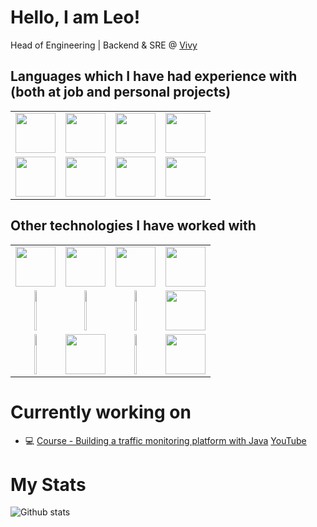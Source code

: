# Hello, I am Leo!


Head of Engineering | Backend & SRE @ [Vivy](https://vivy.com/)

## Languages which I have had experience with (both at job and personal projects)

<table style="table-layout: auto; width: 100%;">
  <tbody>
    <tr valign="top">
      <td width="25%" align="center">
        <img height="64px" src="https://cdn.svgporn.com/logos/scala.svg">
      </td>
      <td width="25%" align="center">
        <img height="64px" src="https://cdn.svgporn.com/logos/kotlin.svg">
      </td>
      <td width="25%" align="center">
        <img height="64px" src="https://cdn.svgporn.com/logos/java.svg">
      </td>
      <td width="25%" align="center">
        <img height="64px" src="https://cdn.svgporn.com/logos/javascript.svg">
      </td>
    </tr>
    <tr valign="top">
      <td width="25%" align="center">
        <img height="64px" src="https://upload.wikimedia.org/wikipedia/commons/thumb/3/36/Groovy-logo.svg/1200px-Groovy-logo.svg.png">
      </td>
      <td width="25%" align="center">
        <img height="64px" src="https://avatars0.githubusercontent.com/u/1481354?s=400&v=4g">
      </td>
      <td width="25%" align="center">
        <img height="64px" src="https://cdn.svgporn.com/logos/python.svg">
      </td>
      <td width="25%" align="center">
        <img height="64px" src="https://cdn.svgporn.com/logos/perl.svg">
      </td>
    </tr>
  </tbody>
</table>

## Other technologies I have worked with

<table>
  <tbody>
    <tr valign="top">
      <td width="25%" align="center">
        <img height="64px" src="https://upload.wikimedia.org/wikipedia/commons/thumb/c/c4/Vert.x_Logo.svg/1200px-Vert.x_Logo.svg.png">
      </td>
      <td width="25%" align="center">
        <img height="64px" src="https://cdn.svgporn.com/logos/kafka.svg">
      </td>
      <td width="25%" align="center">
        <img height="64px" src="https://cdn.svgporn.com/logos/docker.svg">
      </td>
      <td width="25%" align="center">
        <img height="64px" src="https://cdn.svgporn.com/logos/kubernetes.svg">
      </td>
    </tr>
    <tr valign="top">
      <td width="25%" align="center">
        <img height="64px" width="25%" src="https://cdn.svgporn.com/logos/airflow.svg">
      </td>
      <td width="25%" align="center">
        <img height="64px" width="25%" src="https://cdn.svgporn.com/logos/rabbitmq.svg">
      </td>
      <td width="25%" align="center">
        <img height="64px" width="25%" src="https://cdn.svgporn.com/logos/spring.svg">
      </td>
      <td width="25%" align="center">
        <img height="64px" src="https://avatars1.githubusercontent.com/u/6407041?s=400&v=4">
      </td>
    </tr>
    <tr valign="top">
      <td width="25%" align="center">
        <img height="64px" width="25%" src="https://cdn.svgporn.com/logos/postgresql.svg">
      </td>
      <td width="25%" align="center">
        <img height="64px" src="https://cdn.svgporn.com/logos/mongodb.svg">
      </td>
      <td width="25%" align="center">
        <img height="64px" width="25%" src="https://cdn.svgporn.com/logos/presto.svg">
      </td>
      <td width="25%" align="center">
        <img height="64px" src="https://cdn.svgporn.com/logos/redis.svg">
      </td>
    </tr>
  </tbody>
</table>




# Currently working on

- 💻  [Course - Building a traffic monitoring platform with Java]([https://github.com/leosilvadev/KafkaWorkshops](https://github.com/leosilvadev/course_traffic_management_system)) [YouTube](https://www.youtube.com/watch?v=tDh2Fs89_8E&list=PLnqG5UkoFcrEwA9vhbXBoaAF42oQbRwna&index=2)


# My Stats

![Github stats](https://github-readme-stats.vercel.app/api?username=leosilvadev&show_icons=true&hide_border=true)
